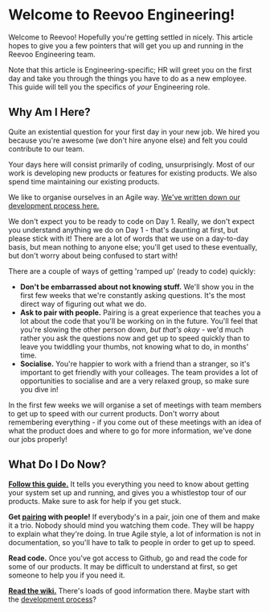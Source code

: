 # Welcome to Reevoo Engineering!

Welcome to Reevoo! Hopefully you're getting settled in nicely. This article hopes to give you a few pointers that will get you up and running in the Reevoo Engineering team.

Note that this article is Engineering-specific; HR will greet you on the first day and take you through the things you have to do as a new employee. This guide will tell you the specifics of *your* Engineering role.

## Why Am I Here?

Quite an existential question for your first day in your new job. We hired you because you're awesome (we don't hire anyone else) and felt you could contribute to our team.

Your days here will consist primarily of coding, unsurprisingly. Most of our work is developing new products or features for existing products. We also spend time maintaining our existing products.

We like to organise ourselves in an Agile way. [We've written down our development process here.](https://reevoo.atlassian.net/wiki/display/PLAT/How+the+Sprint+Works)

We don't expect you to be ready to code on Day 1. Really, we don't expect you understand anything we do on Day 1 - that's daunting at first, but please stick with it! There are a lot of words that we use on a day-to-day basis, but mean nothing to anyone else; you'll get used to these eventually, but don't worry about being confused to start with!

There are a couple of ways of getting 'ramped up' (ready to code) quickly:

- **Don't be embarrassed about not knowing stuff.** We'll show you in the first few weeks that we're constantly asking questions. It's the most direct way of figuring out what we do.
- **Ask to pair with people.** Pairing is a great experience that teaches you a lot about the code that you'll be working on in the future. You'll feel that you're slowing the other person down, *but that's okay* - we'd much rather you ask the questions now and get up to speed quickly than to leave you twiddling your thumbs, not knowing what to do, in months' time.
- **Socialise.** You're happier to work with a friend than a stranger, so it's important to get friendly with your colleages. The team provides a lot of opportunities to socialise and are a very relaxed group, so make sure you dive in!

In the first few weeks we will organise a set of meetings with team members to get up to speed with our current products. Don't worry about remembering everything - if you come out of these meetings with an idea of what the product does and where to go for more information, we've done our jobs properly!

## What Do I Do Now?

[**Follow this guide.**](https://reevoo.atlassian.net/wiki/display/PLAT/New+Developer+Setup) It tells you everything you need to know about getting your system set up and running, and gives you a whistlestop tour of our products. Make sure to ask for help if you get stuck.

**Get [pairing](https://reevoo.atlassian.net/wiki/display/PLAT/Pairing) with people!** If everybody's in a pair, join one of them and make it a trio. Nobody should mind you watching them code. They will be happy to explain what they're doing. In true Agile style, a lot of information is not in documentation, so you'll have to talk to people in order to get up to speed.

**Read code.** Once you've got access to Github, go and read the code for some of our products. It may be difficult to understand at first, so get someone to help you if you need it.

[**Read the wiki.**](https://reevoo.atlassian.net/wiki/display/PLAT/Engineering) There's loads of good information there. Maybe start with the [development process](https://reevoo.atlassian.net/wiki/display/PLAT/From+Code+to+Live%3A+The+Development+Process)?

